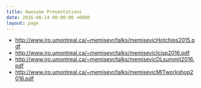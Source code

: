 ```yaml
---
title: Awesome Presentations
date: 2016-08-14 00:00:00 +0000
layout: page
---
```

* http://www.iro.umontreal.ca/~memisevr/talks/memisevicHotchips2015.pdf
* http://www.iro.umontreal.ca/~memisevr/talks/memisevicIcisp2016.pdf
* http://www.iro.umontreal.ca/~memisevr/talks/memisevicDLsummit2016.pdf
* http://www.iro.umontreal.ca/~memisevr/talks/memisevicMITworkshop2016.pdf
